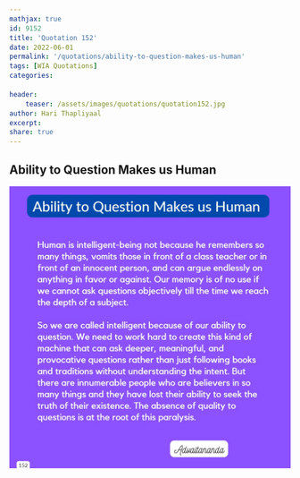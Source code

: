 ```yaml
---
mathjax: true
id: 9152
title: 'Quotation 152'
date: 2022-06-01
permalink: '/quotations/ability-to-question-makes-us-human'
tags: [WIA Quotations] 
categories: 

header:
    teaser: /assets/images/quotations/quotation152.jpg
author: Hari Thapliyaal 
excerpt:
share: true 
---
```


## Ability to Question Makes us Human

![Ability to Question Makes us Human](/assets/images/quotations/quotation152.jpg)
